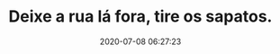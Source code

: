 ---
date: 2020-07-08 06:27:23
title: Deixe a rua lá fora, tire os sapatos.
description: Acabou a vergonha para pedir que a visita tire os sapatos.
category: benove
background: '#230187'
featuredImage: ../static/assets/img/benove/deixe-a-rua-la-fora-tire-os-sapatos.png
colab55: https://www.colab55.com/@benove/posters/tire-os-sapatos-deixa-a-rua-la-fora
---